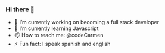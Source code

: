 ### Hi there 👋
- 🔭 I’m currently working on becoming a full stack developer
- 🌱 I’m currently learning Javascript
- 📫 How to reach me: @codeCarmen
- ⚡ Fun fact: I speak spanish and english

